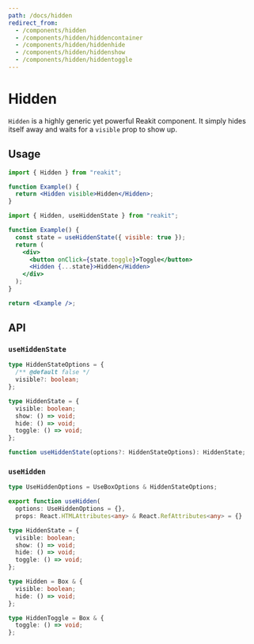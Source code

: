 ```yaml
---
path: /docs/hidden
redirect_from:
  - /components/hidden
  - /components/hidden/hiddencontainer
  - /components/hidden/hiddenhide
  - /components/hidden/hiddenshow
  - /components/hidden/hiddentoggle
---
```


# Hidden

`Hidden` is a highly generic yet powerful Reakit component. It simply hides itself away and waits for a `visible` prop to show up.

## Usage

```jsx
import { Hidden } from "reakit";

function Example() {
  return <Hidden visible>Hidden</Hidden>;
}
```

```jsx
import { Hidden, useHiddenState } from "reakit";

function Example() {
  const state = useHiddenState({ visible: true });
  return (
    <div>
      <button onClick={state.toggle}>Toggle</button>
      <Hidden {...state}>Hidden</Hidden>
    </div>
  );
}

return <Example />;
```

## API

### `useHiddenState`

```ts static
type HiddenStateOptions = {
  /** @default false */
  visible?: boolean;
};

type HiddenState = {
  visible: boolean;
  show: () => void;
  hide: () => void;
  toggle: () => void;
};

function useHiddenState(options?: HiddenStateOptions): HiddenState;
```

### `useHidden`

```ts static
type UseHiddenOptions = UseBoxOptions & HiddenStateOptions;

export function useHidden(
  options: UseHiddenOptions = {},
  props: React.HTMLAttributes<any> & React.RefAttributes<any> = {}
```

```ts static
type HiddenState = {
  visible: boolean;
  show: () => void;
  hide: () => void;
  toggle: () => void;
};

type Hidden = Box & {
  visible: boolean;
  hide: () => void;
};

type HiddenToggle = Box & {
  toggle: () => void;
};
```
